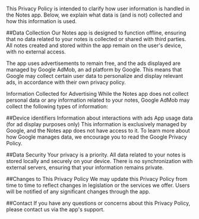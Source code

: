 This Privacy Policy is intended to clarify how user information is handled in the Notes app. Below, we explain what data is (and is not) collected and how this information is used.

##Data Collection
Our Notes app is designed to function offline, ensuring that no data related to your notes is collected or shared with third parties. All notes created and stored within the app remain on the user's device, with no external access.

The app uses advertisements to remain free, and the ads displayed are managed by Google AdMob, an ad platform by Google. This means that Google may collect certain user data to personalize and display relevant ads, in accordance with their own privacy policy.

Information Collected for Advertising
While the Notes app does not collect personal data or any information related to your notes, Google AdMob may collect the following types of information:

##Device identifiers
Information about interactions with ads
App usage data (for ad display purposes only)
This information is exclusively managed by Google, and the Notes app does not have access to it. To learn more about how Google manages data, we encourage you to read the Google Privacy Policy.

##Data Security
Your privacy is a priority. All data related to your notes is stored locally and securely on your device. There is no synchronization with external servers, ensuring that your information remains private.

##Changes to This Privacy Policy
We may update this Privacy Policy from time to time to reflect changes in legislation or the services we offer. Users will be notified of any significant changes through the app.

##Contact
If you have any questions or concerns about this Privacy Policy, please contact us via the app's support.

